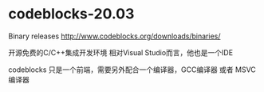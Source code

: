 # codeblocks-20.03

Binary releases
http://www.codeblocks.org/downloads/binaries/

开源免费的C/C++集成开发环境
相对Visual Studio而言，他也是一个IDE

codeblocks 只是一个前端，需要另外配合一个编译器，GCC编译器 或者 MSVC 编译器


